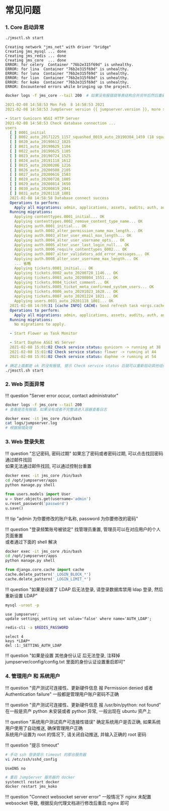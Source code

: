 # 常见问题

### 1. Core 启动异常

```sh
./jmsctl.sh start
```
```vim hl_lines="5-9"
Creating network "jms_net" with driver "bridge"
Creating jms_mysql ... done
Creating jms_redis ... done
Creating jms_core  ... done
ERROR: for celery  Container "76b2e315f69d" is unhealthy.
ERROR: for lina  Container "76b2e315f69d" is unhealthy.
ERROR: for luna  Container "76b2e315f69d" is unhealthy.
ERROR: for lion  Container "76b2e315f69d" is unhealthy.
ERROR: for koko  Container "76b2e315f69d" is unhealthy.
ERROR: Encountered errors while bringing up the project.
```
```sh
docker logs -f jms_core --tail 200  # 如果没有报错就等表结构合并完毕后然后重新 start 即可
```
```yaml
2021-02-08 14:58:53 Mon Feb  8 14:58:53 2021
2021-02-08 14:58:53 JumpServer version {{ jumpserver.version }}, more see https://www.jumpserver.org

- Start Gunicorn WSGI HTTP Server
2021-02-08 14:58:53 Check database connection ...
users
  [ ] 0001_initial
  [ ] 0002_auto_20171225_1157_squashed_0019_auto_20190304_1459 (18 squashed migrations)
  [ ] 0020_auto_20190612_1825
  [ ] 0021_auto_20190625_1104
  [ ] 0022_auto_20190625_1105
  [ ] 0023_auto_20190724_1525
  [ ] 0024_auto_20191118_1612
  [ ] 0025_auto_20200206_1216
  [ ] 0026_auto_20200508_2105
  [ ] 0027_auto_20200616_1503
  [ ] 0028_auto_20200728_1805
  [ ] 0029_auto_20200814_1650
  [ ] 0030_auto_20200819_2041
  [ ] 0031_auto_20201118_1801
  2021-02-08 14:58:58 Database connect success
  Operations to perform:
    Apply all migrations: admin, applications, assets, audits, auth, authentication, captcha, common, contenttypes, django_cas_ng, django_celery_beat, jms_oidc_rp, ops, orgs, perms, sessions, settings, terminal, tickets, users
  Running migrations:
    Applying contenttypes.0001_initial... OK
    Applying contenttypes.0002_remove_content_type_name... OK
    Applying auth.0001_initial... OK
    Applying auth.0002_alter_permission_name_max_length... OK
    Applying auth.0003_alter_user_email_max_length... OK
    Applying auth.0004_alter_user_username_opts... OK
    Applying auth.0005_alter_user_last_login_null... OK
    Applying auth.0006_require_contenttypes_0002... OK
    Applying auth.0007_alter_validators_add_error_messages... OK
    Applying auth.0008_alter_user_username_max_length... OK
    ... 省略
    Applying tickets.0001_initial... OK
    Applying tickets.0002_auto_20200728_1146... OK
    Applying tickets.0003_auto_20200804_1551... OK
    Applying tickets.0004_ticket_comment... OK
    Applying tickets.0005_ticket_meta_confirmed_system_users... OK
    Applying tickets.0006_auto_20201023_1628... OK
    Applying tickets.0007_auto_20201224_1821... OK
    Applying users.0031_auto_20201118_1801... OK
  2021-02-08 14:59:31 [cache INFO] CACHE: Send refresh task <orgs.caches.OrgResourceStatisticsCache object at 0x7fb9122ce0d0>.('nodes_amount',)
  Operations to perform:
    Apply all migrations: admin, applications, assets, audits, auth, authentication, captcha, common, contenttypes, django_cas_ng, django_celery_beat, jms_oidc_rp, ops, orgs, perms, sessions, settings, terminal, tickets, users
  Running migrations:
    No migrations to apply.

  - Start Flower as Task Monitor

  - Start Daphne ASGI WS Server
  2021-02-08 15:01:02 Check service status: gunicorn -> running at 38
  2021-02-08 15:01:02 Check service status: flower -> running at 44
  2021-02-08 15:01:02 Check service status: daphne -> running at 54
```
```sh
# 确定上面都是 ok 的没有报错, 提示 Check service status 后就可以重新启动其他组件
./jmsctl.sh start
```

### 2. Web 页面异常

!!! question "Server error occur, contact administrator"

```sh
docker logs -f jms_core --tail 200
# 查看是否有报错，如果没有或者不完整请进入容器查看日志
```
```sh
docker exec -it jms_core /bin/bash
cat logs/jumpserver.log
# 根据报错处理
```

### 3. Web 登录失败

!!! question "忘记密码, 密码过期"
    如果忘了密码或者密码过期, 可以点击找回密码通过邮件找回  
    如果无法通过邮件找回, 可以通过控制台重置

```sh
docker exec -it jms_core /bin/bash
cd /opt/jumpserver/apps
python manage.py shell
```
```python
from users.models import User
u = User.objects.get(username='admin')
u.reset_password('password')
u.save()
```

!!! tip "admin 为你要修改的账户名称, password 为你要修改的密码"

!!! question "登录频繁账号被锁定"
    找管理员重置, 管理员可以在对应用户的个人页面重置  
    或者通过下面的 shell 解决
```bash
docker exec -it jms_core /bin/bash
cd /opt/jumpserver/apps
python manage.py shell
```
```python
from django.core.cache import cache
cache.delete_pattern('_LOGIN_BLOCK_*')
cache.delete_pattern('_LOGIN_LIMIT_*')
```

!!! question "如果是设置了 LDAP 后无法登录, 请登录数据库禁用 ldap 登录, 然后重新设置 LDAP"

```sh
mysql -uroot -p
```
```mysql
use jumpserver;
update settings_setting set value='false' where name='AUTH_LDAP';
```
```sh
redis-cli -a $REDIS_PASSWORD
```
```redis
select 4
keys *LDAP*
del :1:_SETTING_AUTH_LDAP
```

!!! question "如果是设置 其他身份认证 后无法登录, 注释掉 jumpserver/config/config.txt 里面的身份认证设置重启即可"

### 4. 管理用户 和 系统用户

!!! question "资产测试可连接性、更新硬件信息 报 Permission denied 或者 Authentication failure"
    一般都是管理用户账户密码不正确

!!! question "资产测试可连接性、更新硬件信息 报 /usr/bin/python: not found"
    在一般是资产 python 未安装或者 python 异常, 一般出现在 ubuntu 资产上

!!! question "系统用户测试资产可连接性错误"
    确定系统用户是否正确, 如果系统用户使用了自动推送, 确保管理用户正确  
    系统用户设置为 root 的情况下, 请关闭自动推送, 并输入正确的 root 密码

!!! question "提示 timeout"

```sh
# 手动 ssh 登录提示 timeout 的那台服务器
vi /etc/ssh/sshd_config
```
```vim
UseDNS no
```
```sh
# 重启 JumpServer 服务器的 docker
systemctl restart docker
docker restart jms_koko
```

!!! question "Connect websocket server error"
    一般情况下 nginx 未配置 websocket 导致, 根据反向代理文档进行修改后重启 nginx 即可
